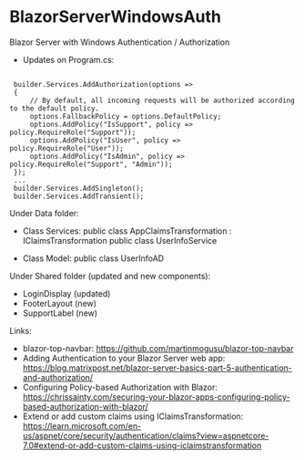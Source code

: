 # BlazorServerWindowsAuth

Blazor Server with Windows Authentication / Authorization

- Updates on Program.cs:
<code>
 builder.Services.AddAuthorization(options =>
 {
     // By default, all incoming requests will be authorized according to the default policy.
     options.FallbackPolicy = options.DefaultPolicy;
     options.AddPolicy("IsSupport", policy => policy.RequireRole("Support"));
     options.AddPolicy("IsUser", policy => policy.RequireRole("User"));
     options.AddPolicy("IsAdmin", policy => policy.RequireRole("Support", "Admin"));
 });
 ...
 builder.Services.AddSingleton<UserInfoService>();
 builder.Services.AddTransient<IClaimsTransformation, AppClaimsTransformation>();
</code>

Under Data folder:
- Class Services:
public class AppClaimsTransformation : IClaimsTransformation
public class UserInfoService

- Class Model:
public class UserInfoAD

Under Shared folder (updated and new components): 
- LoginDisplay (updated)
- FooterLayout (new)
- SupportLabel (new)

Links:
- blazor-top-navbar:
  https://github.com/martinmogusu/blazor-top-navbar
- Adding Authentication to your Blazor Server web app:
  https://blog.matrixpost.net/blazor-server-basics-part-5-authentication-and-authorization/
- Configuring Policy-based Authorization with Blazor:
  https://chrissainty.com/securing-your-blazor-apps-configuring-policy-based-authorization-with-blazor/
- Extend or add custom claims using IClaimsTransformation:
  https://learn.microsoft.com/en-us/aspnet/core/security/authentication/claims?view=aspnetcore-7.0#extend-or-add-custom-claims-using-iclaimstransformation
